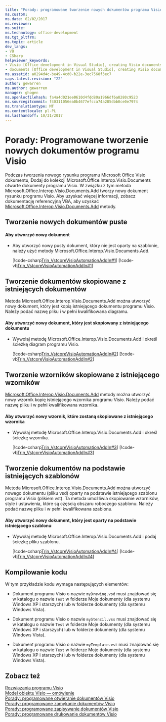 ```yaml
---
title: "Porady: programowane tworzenie nowych dokumentów programu Visio | Dokumentacja firmy Microsoft"
ms.custom: 
ms.date: 02/02/2017
ms.reviewer: 
ms.suite: 
ms.technology: office-development
ms.tgt_pltfrm: 
ms.topic: article
dev_langs:
- VB
- CSharp
helpviewer_keywords:
- Visio [Office development in Visual Studio], creating Visio documents
- documents [Office development in Visual Studio], creating Visio documents
ms.assetid: a0294d4c-be49-4cd0-b22e-3ec7568f3ec7
caps.latest.revision: "22"
author: gewarren
ms.author: gewarren
manager: ghogen
ms.openlocfilehash: fa4a4d021ee0610d4fdd80a1966df6a8280c9523
ms.sourcegitcommit: f40311056ea0b4677efcca74a285dbb0ce0e7974
ms.translationtype: MT
ms.contentlocale: pl-PL
ms.lasthandoff: 10/31/2017
---
```

# <a name="how-to-programmatically-create-new-visio-documents"></a>Porady: Programowane tworzenie nowych dokumentów programu Visio
  Podczas tworzenia nowego rysunku programu Microsoft Office Visio dokumentu, Dodaj do kolekcji Microsoft.Office.Interop.Visio.Documents otwarte dokumenty programu Visio. W związku z tym metoda Microsoft.Office.Interop.Visio.Documents.Add tworzy nowy dokument rysunku programu Visio. Aby uzyskać więcej informacji, zobacz dokumentację referencyjną VBA, aby uzyskać [Microsoft.Office.Interop.Visio.Documents.Add](http://msdn.microsoft.com/library/office/ff766868.aspx) metody.  
  
## <a name="creating-new-blank-documents"></a>Tworzenie nowych dokumentów puste  
  
#### <a name="to-create-a-new-document"></a>Aby utworzyć nowy dokument  
  
-   Aby utworzyć nowy pusty dokument, który nie jest oparty na szablonie, należy użyć metody Microsoft.Office.Interop.Visio.Documents.Add.  
  
     [!code-csharp[Trin_VstcoreVisioAutomationAddIn#1](../vsto/codesnippet/CSharp/trin_vstcorevisioautomationaddin/ThisAddIn.cs#1)]
     [!code-vb[Trin_VstcoreVisioAutomationAddIn#1](../vsto/codesnippet/VisualBasic/trin_vstcorevisioautomationaddin/ThisAddIn.vb#1)]  
  
## <a name="creating-documents-copied-from-existing-documents"></a>Tworzenie dokumentów skopiowane z istniejących dokumentów  
 Metoda Microsoft.Office.Interop.Visio.Documents.Add można utworzyć nowy dokument, który jest kopią istniejącego dokumentu programu Visio. Należy podać nazwę pliku i w pełni kwalifikowana diagramu.  
  
#### <a name="to-create-a-new-document-that-is-copied-from-an-existing-document"></a>Aby utworzyć nowy dokument, który jest skopiowany z istniejącego dokumentu  
  
-   Wywołaj metodę Microsoft.Office.Interop.Visio.Documents.Add i określ ścieżkę diagram programu Visio.  
  
     [!code-csharp[Trin_VstcoreVisioAutomationAddIn#2](../vsto/codesnippet/CSharp/trin_vstcorevisioautomationaddin/ThisAddIn.cs#2)]
     [!code-vb[Trin_VstcoreVisioAutomationAddIn#2](../vsto/codesnippet/VisualBasic/trin_vstcorevisioautomationaddin/ThisAddIn.vb#2)]  
  
## <a name="creating-stencils-copied-from-existing-stencils"></a>Tworzenie wzorników skopiowane z istniejącego wzorników  
 [Microsoft.Office.Interop.Visio.Documents.Add](http://msdn.microsoft.com/library/office/ff766868.aspx) metody można utworzyć nowy wzornik kopię istniejącego wzornika programu Visio. Należy podać nazwę pliku i w pełni kwalifikowana wzornika.  
  
#### <a name="to-create-a-new-stencil-that-is-copied-from-an-existing-stencil"></a>Aby utworzyć nowy wzornik, które zostaną skopiowane z istniejącego wzornika  
  
-   Wywołaj metodę Microsoft.Office.Interop.Visio.Documents.Add i określ ścieżkę wzornika.  
  
     [!code-csharp[Trin_VstcoreVisioAutomationAddIn#3](../vsto/codesnippet/CSharp/trin_vstcorevisioautomationaddin/ThisAddIn.cs#3)]
     [!code-vb[Trin_VstcoreVisioAutomationAddIn#3](../vsto/codesnippet/VisualBasic/trin_vstcorevisioautomationaddin/ThisAddIn.vb#3)]  
  
## <a name="creating-documents-based-on-existing-templates"></a>Tworzenie dokumentów na podstawie istniejących szablonów  
 Metoda Microsoft.Office.Interop.Visio.Documents.Add można utworzyć nowego dokumentu (pliku vsd) oparty na podstawie istniejącego szablonu programu Visio (plikiem vst). Ta metoda umożliwia skopiowanie wzorników, style i ustawienia, które są częścią obszaru roboczego szablonu. Należy podać nazwę pliku i w pełni kwalifikowana szablonu.  
  
#### <a name="to-create-a-new-document-that-is-based-on-an-existing-template"></a>Aby utworzyć nowy dokument, który jest oparty na podstawie istniejącego szablonu  
  
-   Wywołaj metodę Microsoft.Office.Interop.Visio.Documents.Add i podaj ścieżkę pliku szablonu.  
  
     [!code-csharp[Trin_VstcoreVisioAutomationAddIn#4](../vsto/codesnippet/CSharp/trin_vstcorevisioautomationaddin/ThisAddIn.cs#4)]
     [!code-vb[Trin_VstcoreVisioAutomationAddIn#4](../vsto/codesnippet/VisualBasic/trin_vstcorevisioautomationaddin/ThisAddIn.vb#4)]  
  
## <a name="compiling-the-code"></a>Kompilowanie kodu  
 W tym przykładzie kodu wymaga następujących elementów:  
  
-   Dokument programu Visio o nazwie `myDrawing.vsd` musi znajdować się w katalogu o nazwie `Test` w folderze Moje dokumenty (dla systemu Windows XP i starszych) lub w folderze dokumenty (dla systemu Windows Vista).  
  
-   Dokument programu Visio o nazwie `myStencil.vss` musi znajdować się w katalogu o nazwie `Test` w folderze Moje dokumenty (dla systemu Windows XP i starszych) lub w folderze dokumenty (dla systemu Windows Vista).  
  
-   Dokument programu Visio o nazwie `myTemplate.vst` musi znajdować się w katalogu o nazwie `Test` w folderze Moje dokumenty (dla systemu Windows XP i starszych) lub w folderze dokumenty (dla systemu Windows Vista).  
  
## <a name="see-also"></a>Zobacz też  
 [Rozwiązania programu Visio](../vsto/visio-solutions.md)   
 [Model obiektu Visio ― omówienie](../vsto/visio-object-model-overview.md)   
 [Porady: programowane otwieranie dokumentów Visio](../vsto/how-to-programmatically-open-visio-documents.md)   
 [Porady: programowane zamykanie dokumentów Visio](../vsto/how-to-programmatically-close-visio-documents.md)   
 [Porady: programowane zapisywanie dokumentów Visio](../vsto/how-to-programmatically-save-visio-documents.md)   
 [Porady: programowane drukowanie dokumentów Visio](../vsto/how-to-programmatically-print-visio-documents.md)  
  
  